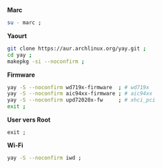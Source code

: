 **Marc**
```bash
su - marc ;
```


**Yaourt**
```bash
git clone https://aur.archlinux.org/yay.git ;
cd yay ;
makepkg -si --noconfirm ;
```


**Firmware**
```bash
yay -S --noconfirm wd719x-firmware  ; # wd719x
yay -S --noconfirm aic94xx-firmware ; # aic94xx
yay -S --noconfirm upd72020x-fw     ; # xhci_pci
exit ;
```


**User vers Root**
```
exit ;
```


**Wi-Fi**
```bash
yay -S --noconfirm iwd ;
```

